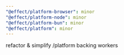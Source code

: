 ```yaml
---
"@effect/platform-browser": minor
"@effect/platform-node": minor
"@effect/platform-bun": minor
"@effect/platform": minor
---
```


refactor & simplify /platform backing workers
